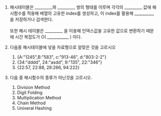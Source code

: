 1. 해시테이블은 _________와 _________ 쌍의 형태를 이루며 각각의 _________ 값에 해시함수를 적용해 배열의 고유한 index를 생성하고, 이 index를 활용해 __________ 을 저장하거나 검색한다.
   <br>
   <br>
   또한 해시 테이블은 _________ 을 이용해 인덱스값을 고유한 값으로 변환하기 때문에 시간 복잡도가 O( ___________ ) 이다.

2. 다음중 해시테이블에 넣을 자료형으로 알맞은 것을 고르시오

   1. {A:"1245",B:"583", c:"913-46", d:"803-2-2"}
   2. {34:"dddd", 24:"asdd", 9:"135", 22:"346"}
   3. {22:57, 22:88, 28:266, 94:222}

3. 다음 중 해시함수의 종류가 아닌것을 고르시오.

   1. Division Method
   2. Digit Folding
   3. Multiplication Method
   4. Chain Method
   5. Univeral Hashing
